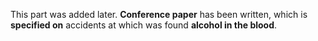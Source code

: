This part was added later. **Conference paper** has been written, which is **specified on** accidents at which was found **alcohol in the blood**.
